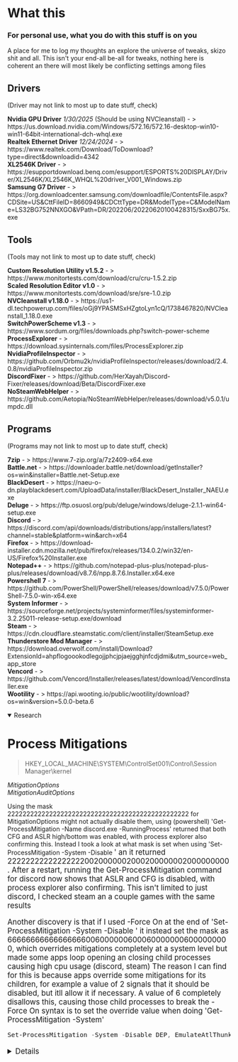 # What this 
### For personal use, what you do with this stuff is on you
A place for me to log my thoughts an explore the universe of tweaks, skizo shit and all. This isn't your end-all be-all for tweaks, nothing here is coherent an there will most likely be conflicting settings among files

## Drivers

(Driver may not link to most up to date stuff, check)

<p><strong>Nvidia GPU Driver</strong> <em>1/30/2025</em> (Should be using NVCleanstall) - > https://us.download.nvidia.com/Windows/572.16/572.16-desktop-win10-win11-64bit-international-dch-whql.exe<br>
<strong>Realtek Ethernet Driver</strong> <em>12/24/2024</em> - > https://www.realtek.com/Download/ToDownload?type=direct&downloadid=4342<br>
<strong>XL2546K Driver</strong> - > https://esupportdownload.benq.com/esupport/ESPORTS%20DISPLAY/Driver/XL2546K/XL2546K_WHQL%20driver_V001_Windows.zip<br>
<strong>Samsung G7 Driver</strong> - > https://org.downloadcenter.samsung.com/downloadfile/ContentsFile.aspx?CDSite=US&CttFileID=8660949&CDCttType=DR&ModelType=C&ModelName=LS32BG752NNXGO&VPath=DR/202206/20220620100428315/SxxBG75x.exe</p>

## Tools

(Tools may not link to most up to date stuff, check)

<p><strong>Custom Resolution Utility v1.5.2</strong> - > https://www.monitortests.com/download/cru/cru-1.5.2.zip<br>
<strong>Scaled Resolution Editor v1.0</strong> - > https://www.monitortests.com/download/sre/sre-1.0.zip<br>
<strong>NVCleanstall v1.18.0</strong> - > https://us1-dl.techpowerup.com/files/oGj9YPASMSxHZgtoLyn1cQ/1738467820/NVCleanstall_1.18.0.exe<br>
<strong>SwitchPowerScheme v1.3</strong> - > https://www.sordum.org/files/downloads.php?switch-power-scheme<br>
<strong>ProcessExplorer</strong> - > https://download.sysinternals.com/files/ProcessExplorer.zip<br>
<strong>NvidiaProfileInspector</strong> - > https://github.com/Orbmu2k/nvidiaProfileInspector/releases/download/2.4.0.8/nvidiaProfileInspector.zip<br>
<strong>DiscordFixer</strong> - > https://github.com/HerXayah/Discord-Fixer/releases/download/Beta/DiscordFixer.exe<br>
<strong>NoSteamWebHelper</strong> - > https://github.com/Aetopia/NoSteamWebHelper/releases/download/v5.0.1/umpdc.dll</p>

## Programs

(Programs may not link to most up to date stuff, check)

<p><strong>7zip</strong> - > https://www.7-zip.org/a/7z2409-x64.exe<br>
<strong>Battle.net</strong> - > https://downloader.battle.net/download/getInstaller?os=win&installer=Battle.net-Setup.exe<br>
<strong>BlackDesert</strong> - > https://naeu-o-dn.playblackdesert.com/UploadData/installer/BlackDesert_Installer_NAEU.exe<br>
<strong>Deluge</strong> - > https://ftp.osuosl.org/pub/deluge/windows/deluge-2.1.1-win64-setup.exe<br>
<strong>Discord</strong> - > https://discord.com/api/downloads/distributions/app/installers/latest?channel=stable&platform=win&arch=x64<br>
<strong>Firefox</strong> - > https://download-installer.cdn.mozilla.net/pub/firefox/releases/134.0.2/win32/en-US/Firefox%20Installer.exe<br>
<strong>Notepad++</strong> - > https://github.com/notepad-plus-plus/notepad-plus-plus/releases/download/v8.7.6/npp.8.7.6.Installer.x64.exe<br>
<strong>Powershell 7</strong> - > https://github.com/PowerShell/PowerShell/releases/download/v7.5.0/PowerShell-7.5.0-win-x64.exe<br>
<strong>System Informer</strong> - > https://sourceforge.net/projects/systeminformer/files/systeminformer-3.2.25011-release-setup.exe/download<br>
<strong>Steam</strong> - > https://cdn.cloudflare.steamstatic.com/client/installer/SteamSetup.exe<br>
<strong>Thunderstore Mod Manager</strong> - > https://download.overwolf.com/install/Download?ExtensionId=ahpflogoookodlegojjphcjpjaejgghjnfcdjdmi&utm_source=web_app_store<br>
<strong>Vencord</strong> - > https://github.com/Vencord/Installer/releases/latest/download/VencordInstaller.exe<br>
<strong>Wootility</strong> - > https://api.wooting.io/public/wootility/download?os=win&version=5.0.0-beta.6</p>

<details open>

<summary>Research</summary>

# Process Mitigations

> HKEY_LOCAL_MACHINE\SYSTEM\ControlSet001\Control\Session Manager\kernel

  *MitigationOptions*  
  *MitigationAuditOptions*

Using the mask 222222222222222222222222222222222222222222222222 for MitigationOptions might not actually disable them, using (powershell) 'Get-ProcessMitigation -Name discord.exe -RunningProcess' returned that both CFG and ASLR high/bottom was enabled, with process explorer also confirming this. Instead I took a look at what mask is set when using 'Set-ProcessMitigation -System -Disable  <big block of values from microsoft website>' an it returned 222222222222222220020000002000200000002000000000. After a restart, running the Get-ProcessMitigation command for discord now shows that ASLR and CFG is disabled, with process explorer also confirming. This isn't limited to just discord, I checked steam an a couple games with the same results

Another discovery is that if I used -Force On at the end of 'Set-ProcessMitigation -System -Disable <values>' it instead set the mask as 666666666666666660060000006000600000006000000000, which overrides mitigations completely at a system level but made some apps loop opening an closing child processes causing high cpu usage (discord, steam) The reason I can find for this is because apps override some mitigations for its children, for example a value of 2 signals that it should be disabled, but itll allow it if necessary. A value of 6 completely disallows this, causing those child processes to break
the -Force On syntax is to set the override value when doing 'Get-ProcessMitigation -System'


```Powershell
Set-ProcessMitigation -System -Disable DEP, EmulateAtlThunks, SEHOP, ForceRelocateImages, RequireInfo, BottomUp, HighEntropy, StrictHandle, DisableWin32kSystemCalls, AuditSystemCall, DisableExtensionPoints, BlockDynamicCode, AllowThreadsToOptOut, AuditDynamicCode, CFG, SuppressExports, StrictCFG, MicrosoftSignedOnly, AllowStoreSignedBinaries, AuditMicrosoftSigned, AuditStoreSigned, EnforceModuleDependencySigning, DisableNonSystemFonts, AuditFont, BlockRemoteImageLoads, BlockLowLabelImageLoads, PreferSystem32, AuditRemoteImageLoads, AuditLowLabelImageLoads, AuditPreferSystem32, EnableExportAddressFilter, AuditEnableExportAddressFilter, EnableExportAddressFilterPlus, AuditEnableExportAddressFilterPlus, EnableImportAddressFilter, AuditEnableImportAddressFilter, EnableRopStackPivot, AuditEnableRopStackPivot, EnableRopCallerCheck, AuditEnableRopCallerCheck, EnableRopSimExec, AuditEnableRopSimExec, SEHOP, AuditSEHOP, SEHOPTelemetry, TerminateOnError, DisallowChildProcessCreation, AuditChildProcess, UserShadowStack, AuditUserShadowStack, DisableFsctlSystemCalls
```

 <details>
## Get-ProcessMitigations -System
Lets see what output I get.

 **Both MitigationOptions & MitigationAuditOptions keys have been removed beforehand**


```Powershell
PS C:\Program Files\PowerShell\7> Get-ProcessMitigation -System

ProcessName                      : System
Source                           : System Defaults
Id                               : 0

DEP:
    Enable                             : NOTSET
    EmulateAtlThunks                   : NOTSET
    Override DEP                       : False

ASLR:
    BottomUp                           : NOTSET
    Override BottomUp                  : False
    ForceRelocateImages                : NOTSET
    RequireInfo                        : NOTSET
    Override ForceRelocate             : False
    HighEntropy                        : NOTSET
    Override High Entropy              : False

StrictHandle:
    Enable                             : NOTSET
    Override StrictHandle              : False

System Call:
    DisableWin32kSystemCalls           : NOTSET
    Audit                              : NOTSET
    Override SystemCall                : False
    DisableFsctlSystemCalls            : NOTSET
    AuditFsctlSystemCalls              : NOTSET
    Override FsctlSystemCall           : False

ExtensionPoint:
    DisableExtensionPoints             : NOTSET
    Override ExtensionPoint            : False

DynamicCode:
    BlockDynamicCode                   : NOTSET
    AllowThreadsToOptOut               : NOTSET
    Audit                              : NOTSET
    Override DynamicCode               : False

CFG:
    Enable                             : NOTSET
    SuppressExports                    : NOTSET
    Override CFG                       : False
    StrictControlFlowGuard             : NOTSET
    Override StrictCFG                 : False

BinarySignature:
    MicrosoftSignedOnly                : NOTSET
    AllowStoreSignedBinaries           : NOTSET
    EnforceModuleDependencySigning     : NOTSET
    AuditMicrosoftSignedOnly           : NOTSET
    AuditStoreSigned                   : NOTSET
    AuditEnforceModuleDependencySigning: NOTSET
    Override MicrosoftSignedOnly       : False
    Override DependencySigning         : False

FontDisable:
    DisableNonSystemFonts              : NOTSET
    Audit                              : NOTSET
    Override FontDisable               : False

ImageLoad:
    BlockRemoteImageLoads              : NOTSET
    AuditRemoteImageLoads              : NOTSET
    Override BlockRemoteImages         : False
    BlockLowLabelImageLoads            : NOTSET
    AuditLowLabelImageLoads            : NOTSET
    Override BlockLowLabel             : False
    PreferSystem32                     : NOTSET
    AuditPreferSystem32                : NOTSET
    Override PreferSystem32            : False

Payload:
    EnableExportAddressFilter          : NOTSET
    AuditEnableExportAddressFilter     : NOTSET
    Override ExportAddressFilter       : False
    EnableExportAddressFilterPlus      : NOTSET
    AuditEnableExportAddressFilterPlus : NOTSET
    Override ExportAddressFilterPlus   : False
    EAFModules                         : {}
    EnableImportAddressFilter          : NOTSET
    AuditEnableImportAddressFilter     : NOTSET
    Override ImportAddressFilter       : False
    EnableRopStackPivot                : NOTSET
    AuditEnableRopStackPivot           : NOTSET
    Override EnableRopStackPivot       : False
    EnableRopCallerCheck               : NOTSET
    AuditEnableRopCallerCheck          : NOTSET
    Override EnableRopCallerCheck      : False
    EnableRopSimExec                   : NOTSET
    AuditEnableRopSimExec              : NOTSET
    Override EnableRopSimExec          : False

SEHOP:
    Enable                             : NOTSET
    TelemetryOnly                      : NOTSET
    Audit                              : NOTSET
    Override SEHOP                     : False

Heap:
    TerminateOnError                   : NOTSET
    Override HEAP                      : False

Child Process:
    DisallowChildProcessCreation       : NOTSET
    Audit                              : NOTSET
    Override ChildProcess              : False

User Shadow Stack:
    UserShadowStack                    : NOTSET
    UserShadowStackStrictMode          : NOTSET
    AuditUserShadowStack               : NOTSET
    Override UserShadowStack           : False
```
 </details>
</details open>




